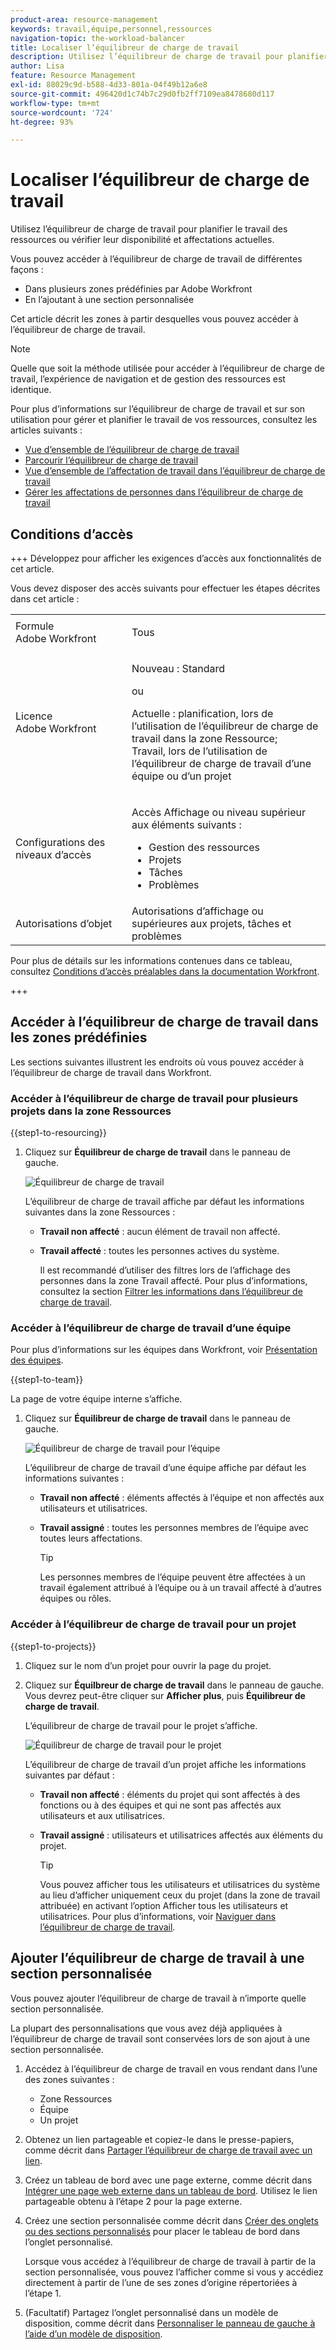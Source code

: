 ```yaml
---
product-area: resource-management
keywords: travail,équipe,personnel,ressources
navigation-topic: the-workload-balancer
title: Localiser l’équilibreur de charge de travail
description: Utilisez l’équilibreur de charge de travail pour planifier le travail des ressources ou vérifier leur disponibilité et affectations actuelles.
author: Lisa
feature: Resource Management
exl-id: 88029c9d-b588-4d33-801a-04f49b12a6e8
source-git-commit: 496420d1c74b7c29d0fb2ff7109ea8478680d117
workflow-type: tm+mt
source-wordcount: '724'
ht-degree: 93%

---
```


# Localiser l’équilibreur de charge de travail

Utilisez l’équilibreur de charge de travail pour planifier le travail des ressources ou vérifier leur disponibilité et affectations actuelles.

Vous pouvez accéder à l’équilibreur de charge de travail de différentes façons :

* Dans plusieurs zones prédéfinies par Adobe Workfront
* En l’ajoutant à une section personnalisée

Cet article décrit les zones à partir desquelles vous pouvez accéder à l’équilibreur de charge de travail.

>[!NOTE]
>
>Quelle que soit la méthode utilisée pour accéder à l’équilibreur de charge de travail, l’expérience de navigation et de gestion des ressources est identique.
>
>Pour plus d’informations sur l’équilibreur de charge de travail et sur son utilisation pour gérer et planifier le travail de vos ressources, consultez les articles suivants :
>
>* [Vue d’ensemble de l’équilibreur de charge de travail](../../resource-mgmt/workload-balancer/overview-workload-balancer.md)
>* [Parcourir l’équilibreur de charge de travail](../../resource-mgmt/workload-balancer/navigate-the-workload-balancer.md)
>* [Vue d’ensemble de l’affectation de travail dans l’équilibreur de charge de travail](../../resource-mgmt/workload-balancer/assign-work-in-workload-balancer.md)
>* [Gérer les affectations de personnes dans l’équilibreur de charge de travail](../../resource-mgmt/workload-balancer/manage-user-allocations-workload-balancer.md)

## Conditions d’accès

+++ Développez pour afficher les exigences d’accès aux fonctionnalités de cet article.

Vous devez disposer des accès suivants pour effectuer les étapes décrites dans cet article :

<table style="table-layout:auto"> 
 <col> 
 <col> 
 <tbody> 
  <tr> 
   <td role="rowheader">Formule Adobe Workfront</td> 
   <td> <p>Tous </p> </td> 
  </tr> 
  <tr> 
   <td role="rowheader">Licence Adobe Workfront</td> 
   <td><p>Nouveau : Standard</p>
       <p>ou</p>
       <p>Actuelle : planification, lors de l’utilisation de l’équilibreur de charge de travail dans la zone Ressource;</br>
       Travail, lors de l’utilisation de l’équilibreur de charge de travail d’une équipe ou d’un projet</p></td>
  </tr> 
   <td role="rowheader">Configurations des niveaux d’accès</td> 
   <td> <p>Accès Affichage ou niveau supérieur aux éléments suivants :</p> 
    <ul> 
     <li>Gestion des ressources</li> 
     <li>Projets</li> 
     <li>Tâches</li> 
     <li>Problèmes</li> 
    </ul> </td> 
  </tr> 
  <tr> 
   <td role="rowheader">Autorisations d’objet</td> 
   <td>Autorisations d’affichage ou supérieures aux projets, tâches et problèmes</td> 
  </tr> 
 </tbody> 
</table>

Pour plus de détails sur les informations contenues dans ce tableau, consultez [Conditions d’accès préalables dans la documentation Workfront](/help/quicksilver/administration-and-setup/add-users/access-levels-and-object-permissions/access-level-requirements-in-documentation.md).

+++

## Accéder à l’équilibreur de charge de travail dans les zones prédéfinies

Les sections suivantes illustrent les endroits où vous pouvez accéder à l’équilibreur de charge de travail dans Workfront.

### Accéder à l’équilibreur de charge de travail pour plusieurs projets dans la zone Ressources

{{step1-to-resourcing}}

1. Cliquez sur **Équilibreur de charge de travail** dans le panneau de gauche.

   ![Équilibreur de charge de travail](assets/nwe-balancer-global.png)

   L’équilibreur de charge de travail affiche par défaut les informations suivantes dans la zone Ressources :

   * **Travail non affecté** : aucun élément de travail non affecté.
   * **Travail affecté** : toutes les personnes actives du système.

     Il est recommandé d’utiliser des filtres lors de l’affichage des personnes dans la zone Travail affecté. Pour plus d’informations, consultez la section [Filtrer les informations dans l’équilibreur de charge de travail](../workload-balancer/filter-information-workload-balancer.md).

### Accéder à l’équilibreur de charge de travail d’une équipe

Pour plus d’informations sur les équipes dans Workfront, voir [Présentation des équipes](/help/quicksilver/people-teams-and-groups/create-and-manage-teams/teams-overview.md).

{{step1-to-team}}

La page de votre équipe interne s’affiche.

1. Cliquez sur **Équilibreur de charge de travail** dans le panneau de gauche.

   ![Équilibreur de charge de travail pour l’équipe](assets/nwe-balancer-team-350x172.png)

   L’équilibreur de charge de travail d’une équipe affiche par défaut les informations suivantes :

   * **Travail non affecté** : éléments affectés à l’équipe et non affectés aux utilisateurs et utilisatrices.
   * **Travail assigné** : toutes les personnes membres de l’équipe avec toutes leurs affectations.

     >[!TIP]
     >
     >Les personnes membres de l’équipe peuvent être affectées à un travail également attribué à l’équipe ou à un travail affecté à d’autres équipes ou rôles.

### Accéder à l’équilibreur de charge de travail pour un projet

{{step1-to-projects}}

1. Cliquez sur le nom d’un projet pour ouvrir la page du projet.
1. Cliquez sur **Équilbreur de charge de travail** dans le panneau de gauche. Vous devrez peut-être cliquer sur **Afficher plus**, puis **Équilibreur de charge de travail**.

   L’équilibreur de charge de travail pour le projet s’affiche.

   ![Équilibreur de charge de travail pour le projet](assets/nwe-balancer-project-350x152.png)

   L’équilibreur de charge de travail d’un projet affiche les informations suivantes par défaut :

   * **Travail non affecté** : éléments du projet qui sont affectés à des fonctions ou à des équipes et qui ne sont pas affectés aux utilisateurs et aux utilisatrices.
   * **Travail assigné** : utilisateurs et utilisatrices affectés aux éléments du projet.

     >[!TIP]
     >
     >Vous pouvez afficher tous les utilisateurs et utilisatrices du système au lieu d’afficher uniquement ceux du projet (dans la zone de travail attribuée) en activant l’option Afficher tous les utilisateurs et utilisatrices. Pour plus d’informations, voir [Naviguer dans l’équilibreur de charge de travail](../workload-balancer/navigate-the-workload-balancer.md).


## Ajouter l’équilibreur de charge de travail à une section personnalisée

Vous pouvez ajouter l’équilibreur de charge de travail à n’importe quelle section personnalisée.

La plupart des personnalisations que vous avez déjà appliquées à l’équilibreur de charge de travail sont conservées lors de son ajout à une section personnalisée.

1. Accédez à l’équilibreur de charge de travail en vous rendant dans l’une des zones suivantes :

   * Zone Ressources
   * Équipe
   * Un projet

1. Obtenez un lien partageable et copiez-le dans le presse-papiers, comme décrit dans [Partager l’équilibreur de charge de travail avec un lien](../../resource-mgmt/workload-balancer/share-link-for-workload-balancer.md).
1. Créez un tableau de bord avec une page externe, comme décrit dans [Intégrer une page web externe dans un tableau de bord](../../reports-and-dashboards/dashboards/creating-and-managing-dashboards/embed-external-web-page-dashboard.md). Utilisez le lien partageable obtenu à l’étape 2 pour la page externe.

   <!--
      (NOTE: ensure this stays correct)
      -->

1. Créez une section personnalisée comme décrit dans [Créer des onglets ou des sections personnalisés](../../workfront-basics/manage-your-account-and-profile/configuring-your-user-profile/create-custom-tabs.md) pour placer le tableau de bord dans l’onglet personnalisé.

   Lorsque vous accédez à l’équilibreur de charge de travail à partir de la section personnalisée, vous pouvez l’afficher comme si vous y accédiez directement à partir de l’une de ses zones d’origine répertoriées à l’étape 1.

   <!--
      (NOTE: ensure this stays correct)
     -->

1. (Facultatif) Partagez l’onglet personnalisé dans un modèle de disposition, comme décrit dans [Personnaliser le panneau de gauche à l’aide d’un modèle de disposition](../../administration-and-setup/customize-workfront/use-layout-templates/customize-left-panel.md).


<!--
For a team:

* From the Workload Balancer section of a team.

  You can adjust allocations and review or assign work from multiple projects to individual team members.

For a project:

  You can do the following when you use the Workload Balancer within a project:

   * Assign work on the project to users already assigned other work on the project.
   * Assign work to any user that might not be on the project.

   * View additional work that users are assigned to on other projects.
   * Adjust user allocations to work items.-->